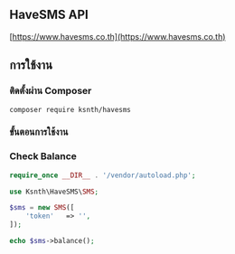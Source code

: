 ## HaveSMS API
[https://www.havesms.co.th](https://www.havesms.co.th)

## การใช้งาน

### ติดตั้งผ่าน Composer
```
composer require ksnth/havesms
```

### ขั้นตอนการใช้งาน
### Check Balance
```php
require_once __DIR__ . '/vendor/autoload.php';

use Ksnth\HaveSMS\SMS;

$sms = new SMS([
    'token'   => '',
]);

echo $sms->balance();
```